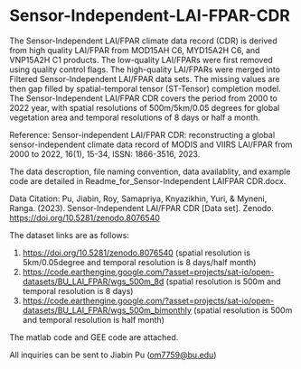 # Sensor-Independent-LAI-FPAR-CDR
The Sensor-Independent LAI/FPAR climate data record (CDR) is derived from high quality LAI/FPAR from MOD15AH C6, MYD15A2H C6, and VNP15A2H C1 products. The low-quality LAI/FPARs were first removed using quality control flags. The high-quality LAI/FPARs were merged into Filtered Sensor-Independent LAI/FPAR data sets. The missing values are then gap filled by spatial-temporal tensor (ST-Tensor) completion model. The Sensor-Independent LAI/FPAR CDR covers the period from 2000 to 2022 year, with spatial resolutions of 500m/5km/0.05 degrees for global vegetation area and temporal resolutions of 8 days or half a month.

Reference: Sensor-independent LAI/FPAR CDR: reconstructing a global sensor-independent climate data record of MODIS and VIIRS LAI/FPAR from 2000 to 2022, 16(1), 15-34, ISSN: 1866-3516, 2023.

The data descroption, file naming convention, data availablity, and example code are detailed in Readme_for_Sensor-Independent LAIFPAR CDR.docx.

Data Citation:
Pu, Jiabin, Roy, Samapriya, Knyazikhin, Yuri, & Myneni, Ranga. (2023). Sensor-Independent LAI/FPAR CDR [Data set]. Zenodo. https://doi.org/10.5281/zenodo.8076540

The dataset links are as follows:
1)  https://doi.org/10.5281/zenodo.8076540 (spatial resolution is 5km/0.05degree and temporal resolution is 8 days/half month)
2)	https://code.earthengine.google.com/?asset=projects/sat-io/open-datasets/BU_LAI_FPAR/wgs_500m_8d (spatial resolution is 500m and temporal resolution is 8 days)
3)	https://code.earthengine.google.com/?asset=projects/sat-io/open-datasets/BU_LAI_FPAR/wgs_500m_bimonthly (spatial resolution is 500m and temporal resolution is half month)

The matlab code and GEE code are attached.

All inquiries can be sent to Jiabin Pu (om7759@bu.edu)
